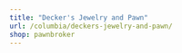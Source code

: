 ```yaml
---
title: "Decker's Jewelry and Pawn"
url: /columbia/deckers-jewelry-and-pawn/
shop: pawnbroker
---
```

